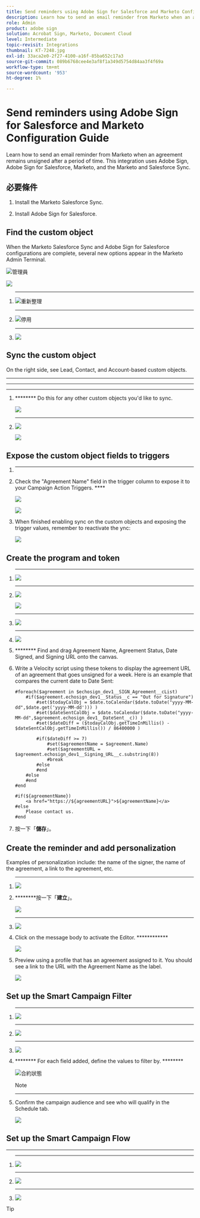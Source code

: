 ```yaml
---
title: Send reminders using Adobe Sign for Salesforce and Marketo Configuration Guide
description: Learn how to send an email reminder from Marketo when an agreement remains unsigned after a period of time
role: Admin
product: adobe sign
solution: Acrobat Sign, Marketo, Document Cloud
level: Intermediate
topic-revisit: Integrations
thumbnail: KT-7248.jpg
exl-id: 33aca2e0-2f27-4100-a16f-85ba652c17a3
source-git-commit: 089b6768cee4e3af8f1a349d5754d84aa3f4f69a
workflow-type: tm+mt
source-wordcount: '953'
ht-degree: 1%

---
```


# Send reminders using Adobe Sign for Salesforce and Marketo Configuration Guide

Learn how to send an email reminder from Marketo when an agreement remains unsigned after a period of time. This integration uses Adobe Sign, Adobe Sign for Salesforce, Marketo, and the Marketo and Salesforce Sync.

## 必要條件

1. Install the Marketo Salesforce Sync.

   [](https://experienceleague.adobe.com/docs/marketo/using/product-docs/crm-sync/salesforce-sync/understanding-the-salesforce-sync.html)

1. Install Adobe Sign for Salesforce.

   [](https://helpx.adobe.com/ca/sign/using/salesforce-integration-installation-guide.html)

## Find the custom object

When the Marketo Salesforce Sync and Adobe Sign for Salesforce configurations are complete, several new options appear in the Marketo Admin Terminal.

![管理員](assets/adminTab.png)

![](assets/salesforceAdmin.png)

1. ********

   ![重新整理](assets/refreshSchema1.png)

1. ****

   ![停用](assets/disableGlobal.png)

1. ****

   ![](assets/refreshSchema2.png)

## Sync the custom object

On the right side, see Lead, Contact, and Account-based custom objects.

****

****

****

1. ******** Do this for any other custom objects you&#39;d like to sync.

   ![](assets/agreementObject.png)

1. ****

   ![](assets/customObjectSync1.png)

   ![](assets/customObjectSync2.png)

## Expose the custom object fields to triggers

1. ****

1. Check the &quot;Agreement Name&quot; field in the trigger column to expose it to your Campaign Action Triggers. ****

   ![](assets/editVisible1.png)

   ![](assets/editVisible2.png)

1. When finished enabling sync on the custom objects and exposing the trigger values, remember to reactivate the ync:

   ![](assets/enableGlobal.png)

## Create the program and token

1. ********

   ![](assets/newFolder.png)

1. ********

   ![](assets/newProgram1.png)

   ![](assets/newProgram2.png)

1. ********

   ![](assets/emailScript.png)

1. ****

   ![](assets/nameAndSave.png)

1. ******** Find and drag Agreement Name, Agreement Status, Date Signed, and Signing URL onto the canvas.

1. Write a Velocity script using these tokens to display the agreement URL of an agreement that goes unsigned for a week. Here is an example that compares the current date to Date Sent:

   ```
   #foreach($agreement in $echosign_dev1__SIGN_Agreement__cList)
       #if($agreement.echosign_dev1__Status__c == "Out for Signature")
           #set($todayCalObj = $date.toCalendar($date.toDate("yyyy-MM-dd",$date.get('yyyy-MM-dd'))) )
           #set($dateSentCalObj = $date.toCalendar($date.toDate("yyyy-MM-dd",$agreement.echosign_dev1__DateSent__c)) )
           #set($dateDiff = ($todayCalObj.getTimeInMillis() - $dateSentCalObj.getTimeInMillis()) / 86400000 )
   
           #if($dateDiff >= 7)
               #set($agreementName = $agreement.Name)
               #set($agreementURL = $agreement.echosign_dev1__Signing_URL__c.substring(8))
               #break
           #else
           #end
       #else
       #end
   #end
   
   #if(${agreementName})
       <a href="https://${agreementURL}">${agreementName}</a>
   #else
       Please contact us. 
   #end
   ```

1. 按一下「**儲存**」。

## Create the reminder and add personalization

Examples of personalization include: the name of the signer, the name of the agreement, a link to the agreement, etc.

1. ********

   ![](assets/createNewEmail.png)

1. ********&#x200B;按一下「**建立**」。

   ![](assets/templatePicker.png)

1. ********

   ![](assets/reminderEmail.png)

1. Click on the message body to activate the Editor. ************

   ![](assets/insertToken.png)

1. Preview using a profile that has an agreement assigned to it. You should see a link to the URL with the Agreement Name as the label.

   ![](assets/emailLink.png)

## Set up the Smart Campaign Filter

1. ****

   ![](assets/smartCampaign1.png)

1. ****

   ![](assets/smartCampaign2.png)

1. ****

   ![](assets/hasAgreement.png)

1. ******** For each field added, define the values to filter by. ********

   ![合約狀態](assets/agreementStatus.png)

   >[!NOTE]
   >
   > ****

1. Confirm the campaign audience and see who will qualify in the Schedule tab.

   ![](assets/qualifiers.png)

## Set up the Smart Campaign Flow

****

1. ********

   ![](assets/sendEmail.png)

1. ************

   ![](assets/scheduleTab.png)

1. ****

   ![](assets/scheduleSettings.png)

>[!TIP]
>
>[](https://experienceleague.adobe.com/?recommended=Sign-U-1-2021.1)
